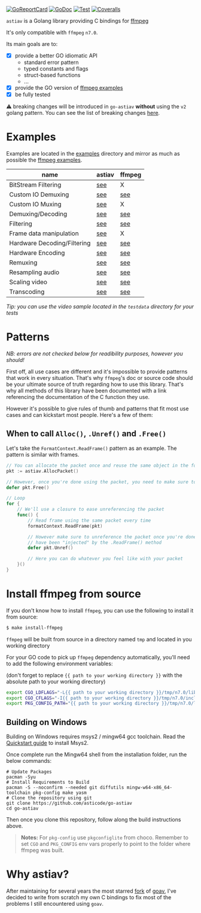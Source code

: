 [![GoReportCard](http://goreportcard.com/badge/github.com/asticode/go-astiav)](http://goreportcard.com/report/github.com/asticode/go-astiav)
[![GoDoc](https://godoc.org/github.com/asticode/go-astiav?status.svg)](https://godoc.org/github.com/asticode/go-astiav)
[![Test](https://github.com/asticode/go-astiav/actions/workflows/test.yml/badge.svg)](https://github.com/asticode/go-astiav/actions/workflows/test.yml)
[![Coveralls](https://coveralls.io/repos/github/asticode/go-astiav/badge.svg?branch=master)](https://coveralls.io/github/asticode/go-astiav)

`astiav` is a Golang library providing C bindings for [ffmpeg](https://github.com/FFmpeg/FFmpeg)

It's only compatible with `ffmpeg` `n7.0`.

Its main goals are to:

- [x] provide a better GO idiomatic API
    - standard error pattern
    - typed constants and flags
    - struct-based functions
    - ...
- [x] provide the GO version of [ffmpeg examples](https://github.com/FFmpeg/FFmpeg/tree/n7.0/doc/examples)
- [x] be fully tested

:warning: breaking changes will be introduced in `go-astiav` **without** using the `v2` golang pattern. You can see the list of breaking changes [here](BREAKING_CHANGES.md).

# Examples

Examples are located in the [examples](examples) directory and mirror as much as possible the [ffmpeg examples](https://github.com/FFmpeg/FFmpeg/tree/n7.0/doc/examples).

|name|astiav|ffmpeg|
|---|---|---|
|BitStream Filtering|[see](examples/bit_stream_filtering/main.go)|X
|Custom IO Demuxing|[see](examples/custom_io_demuxing/main.go)|[see](https://github.com/FFmpeg/FFmpeg/blob/n7.0/doc/examples/avio_reading.c)
|Custom IO Muxing|[see](examples/custom_io_muxing/main.go)|X
|Demuxing/Decoding|[see](examples/demuxing_decoding/main.go)|[see](https://github.com/FFmpeg/FFmpeg/blob/n7.0/doc/examples/demuxing_decoding.c)
|Filtering|[see](examples/filtering/main.go)|[see](https://github.com/FFmpeg/FFmpeg/blob/n7.0/doc/examples/filtering_video.c)
|Frame data manipulation|[see](examples/frame_data_manipulation/main.go)|X
|Hardware Decoding/Filtering|[see](examples/hardware_decoding_filtering/main.go)|[see](https://github.com/FFmpeg/FFmpeg/blob/n7.0/doc/examples/hw_decode.c)
|Hardware Encoding|[see](examples/hardware_encoding/main.go)|[see](https://github.com/FFmpeg/FFmpeg/blob/n7.0/doc/examples/vaapi_encode.c)
|Remuxing|[see](examples/remuxing/main.go)|[see](https://github.com/FFmpeg/FFmpeg/blob/n7.0/doc/examples/remuxing.c)
|Resampling audio|[see](examples/resampling_audio/main.go)|[see](https://github.com/FFmpeg/FFmpeg/blob/n7.0/doc/examples/resample_audio.c)
|Scaling video|[see](examples/scaling_video/main.go)|[see](https://github.com/FFmpeg/FFmpeg/blob/n7.0/doc/examples/scaling_video.c)
|Transcoding|[see](examples/transcoding/main.go)|[see](https://github.com/FFmpeg/FFmpeg/blob/n7.0/doc/examples/transcoding.c)

*Tip: you can use the video sample located in the `testdata` directory for your tests*

# Patterns

*NB: errors are not checked below for readibility purposes, however you should!*

First off, all use cases are different and it's impossible to provide patterns that work in every situation. That's why `ffmpeg`'s doc or source code should be your ultimate source of truth regarding how to use this library. That's why all methods of this library have been documented with a link referencing the documentation of the C function they use.

However it's possible to give rules of thumb and patterns that fit most use cases and can kickstart most people. Here's a few of them:

## When to call `Alloc()`, `.Unref()` and `.Free()`

Let's take the `FormatContext.ReadFrame()` pattern as an example. The pattern is similar with frames.

```go
// You can allocate the packet once and reuse the same object in the for loop below
pkt := astiav.AllocPacket()

// However, once you're done using the packet, you need to make sure to free it
defer pkt.Free()

// Loop
for {
    // We'll use a closure to ease unreferencing the packet
    func() {
        // Read frame using the same packet every time
        formatContext.ReadFrame(pkt)

        // However make sure to unreference the packet once you're done with what 
        // have been "injected" by the .ReadFrame() method
        defer pkt.Unref()

        // Here you can do whatever you feel like with your packet
    }()
}
```

# Install ffmpeg from source

If you don't know how to install `ffmpeg`, you can use the following to install it from source:

```sh
$ make install-ffmpeg
```

`ffmpeg` will be built from source in a directory named `tmp` and located in you working directory

For your GO code to pick up `ffmpeg` dependency automatically, you'll need to add the following environment variables:

(don't forget to replace `{{ path to your working directory }}` with the absolute path to your working directory)

```sh
export CGO_LDFLAGS="-L{{ path to your working directory }}/tmp/n7.0/lib/",
export CGO_CFLAGS="-I{{ path to your working directory }}/tmp/n7.0/include/",
export PKG_CONFIG_PATH="{{ path to your working directory }}/tmp/n7.0/lib/pkgconfig",
```

## Building on Windows

Building on Windows requires msys2 / mingw64 gcc toolchain. Read the [Quickstart guide](https://www.msys2.org) to install Msys2.

Once complete run the Mingw64 shell from the installation folder, run the below commands:

```shell
# Update Packages
pacman -Syu
# Install Requirements to Build
pacman -S --noconfirm --needed git diffutils mingw-w64-x86_64-toolchain pkg-config make yasm
# Clone the repository using git
git clone https://github.com/asticode/go-astiav
cd go-astiav
```

Then once you clone this repository, follow along the build instructions above.

> **Notes:**
> For `pkg-config` use `pkgconfiglite` from choco.
> Remember to set `CGO` and `PKG_CONFIG` env vars properly to point to the folder where ffmpeg was built.

# Why astiav?

After maintaining for several years the most starred [fork](https://github.com/asticode/goav) of [goav](https://github.com/giorgisio/goav), I've decided to write from scratch my own C bindings to fix most of the problems I still encountered using `goav`.